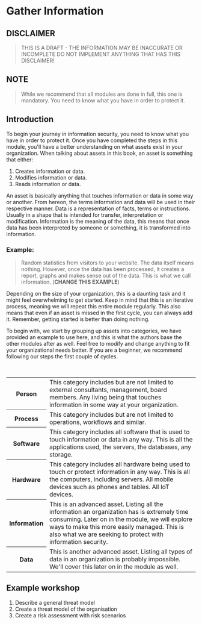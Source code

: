 # Gather Information

[//]: <> (Skriver bara en kort inledning, denna får Nimi kolla vidare på...)
[//]: <> (Nimi, du får kolla på texten nedan, jag ville bara testa quote)

## DISCLAIMER
> THIS IS A DRAFT - THE INFORMATION MAY BE INACCURATE OR INCOMPLETE 
> DO NOT IMPLEMENT ANYTHING THAT HAS THIS DISCLAIMER!

## NOTE
> While we recommend that all modules are done in full, this one is mandatory. 
> You need to know what you have in order to protect it.


## Introduction

To begin your journey in information security, you need to know what you have in order to protect it. Once you have completed the steps in this module, you'll have a better understanding on what assets exist in your organization.
When talking about assets in this book, an asset is something that either:

1. Creates information or data.
2. Modifies information or data.
3. Reads information or data. 

An asset is basically anything that touches information or data in some way or another. From hereon, the terms information and data will be used in their respective manner. Data is a representation of facts, terms or instructions. Usually in a shape that is intended for transfer, interpretation or modification. Information is the meaning of the data, this means that once data has been interpreted by someone or something, it is transformed into information.
### Example:
> Random statistics from visitors to your website. The data itself means nothing. However, once the data has been processed, it creates a report, graphs and makes sense out of the data. This is what we call information. (**CHANGE THIS EXAMPLE**)

Depending on the size of your organization, this is a daunting task and it might feel overwhelming to get started. Keep in mind that this is an iterative process, meaning we will repeat this entire module regularly. This also means that even if an asset is missed in the first cycle, you can always add it. Remember, getting started is better than doing nothing.

To begin with, we start by grouping up assets into categories, we have provided an example to use here, and this is what the authors base the other modules after as well. Feel free to modify and change anything to fit your organizational needs better. If you are a beginner, we recommend following our steps the first couple of cycles. 

<table>
  <tr>
    <th>Person</th>
    <td>This category includes but are not limited to external consultants, management, board members. Any living being that touches information in some way at your organization. </td>
  </tr>
  <tr>
    <th>Process</th>
    <td>This category includes but are not limited to operations, workflows and similar. </td>
  </tr>
    <tr>
    <th>Software</th>
    <td>This category includes all software that is used to touch information or data in any way. This is all the applications used, the servers, the databases, any storage.</td>
  </tr>
    <tr>
    <th>Hardware</th>
    <td>This category includes all hardware being used to touch or protect information in any way. This is all the computers, including servers. All mobile devices such as phones and tables. All IoT devices. </td>
  </tr>
    <tr>
    <th>Information</th>
    <td>This is an advanced asset. Listing all the information an organization has is extremely time consuming. Later on in the module, we will explore ways to make this more easily managed. This is also what we are seeking to protect with information security. </td>
  </tr>
    <tr>
    <th>Data</th>
    <td>This is another advanced asset. Listing all types of data in an organization is probably impossible. We'll cover this later on in the module as well.</td>
  </tr>
</table>

## Example workshop
1. Describe a general threat model
2. Create a threat model of the organisation
3. Create a risk assessment with risk scenarios